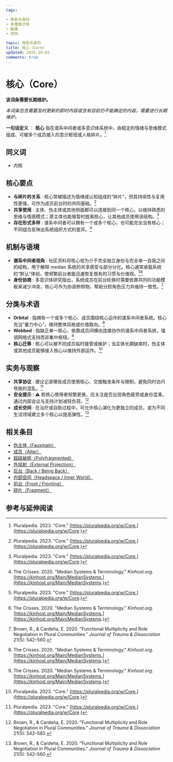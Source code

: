 ```yaml
---
tags:

- 角色与身份
- 多重意识体
- 解离
- 创伤

topic: 角色与身份
title: 核心（Core）
updated: 2025-10-03
comments: true
---
```


# 核心（Core）

**该词条需要长期维护。**

_本词条包含需要及时更新的即时内容或含有目前仍不能确定的内容，需要进行长期维护。_

**一句话定义** ： **核心** 指在谱系中间者或多意识体系统中，由稳定的情绪与思维模式组成、可被多个成员接入的意识枢纽或人格碎片。[^pluralpedia-core]

## 同义词

- 内核

## 核心要点

- **与碎片的关系** : 核心常被描述为情绪或认知组成的“碎片”，但其持续性与复用性更强，可作为成员前台时的共同基础。[^pluralpedia-core]
- **共享使用** : 主体、伪主体或其他侧面都可以连接到同一个核心，以维持熟悉的思维与情感模式；原主体也能够暂时脱离核心，让其他成员使用该结构。[^pluralpedia-core]
- **存在形式多样** : 谱系中间者可以拥有一个或多个核心，也可能完全没有核心；不同组合反映出系统组织方式的差异。[^crisses2020]

## 机制与语境

- **谱系中间者视角** : 社区资料将核心视为介于完全独立身份与完全单一自我之间的结构，用于解释 median 系统的共享感受与部分分化。核心通常承载系统的“默认”体验，使频繁前台者能迅速恢复既有的习惯与价值观。[^pluralpedia-core][^crisses2020]
- **身份协商** : 多意识体研究指出，系统成员在前台轮换时需要依靠共同的功能模板来减少冲突，核心可作为协调参照物，帮助分担角色压力并维持一致性。[^brown2020]

## 分类与术语

- **Orbital** : 指拥有一个或多个核心、成员围绕核心运作的谱系中间者系统。核心充当“重力中心”，维持整体风格或价值取向。[^crisses2020]
- **Webbed** : 指缺乏单一核心、依靠成员间横向连接协作的谱系中间者系统，强调网络式支持而非集中枢纽。[^crisses2020]
- **核心迁移** : 核心可以被不同成员临时接管或维护；当主体长期缺席时，伪主体或其他成员能够接入核心以维持外部运作。[^pluralpedia-core]

## 实务与观察

- **共享协议** : 建议记录哪些成员使用核心、交接触发条件与限制，避免同时访问导致的混乱。[^pluralpedia-core]
- **安全提示** : ⚠ 若核心使用者频繁更换，应关注是否出现角色疲劳或身份混淆，通过内部会议与支持计划减轻负荷。[^brown2020]
- **成长空间** : 在治疗或自助过程中，可允许核心演化为更独立的成员，或为不同生活领域建立多个核心以提高弹性。[^brown2020]

## 相关条目

- [伪主体（Fauxmain）](Fauxmain.md)
- [成员（Alter）](Alter.md)
- [超级破碎（Polyfragmented）](Polyfragmented.md)
- [外投射（External Projection）](External-Projection.md)
- [后台（Back / Being Back）](Back-Being-Back.md)
- [内部空间（Headspace / Inner World）](Headspace-Inner-World.md)
- [前台（Front / Fronting）](Front-Fronting.md)
- [碎片（Fragment）](Fragment.md)

## 参考与延伸阅读

[^pluralpedia-core]: Pluralpedia. 2023. "Core." [https://pluralpedia.org/w/Core.](https://pluralpedia.org/w/Core.)
[^crisses2020]: The Crisses. 2020. "Median Systems & Terminology." *Kinhost.org*. [https://kinhost.org/Main/MedianSystems.](https://kinhost.org/Main/MedianSystems.)
[^brown2020]: Brown, R., & Cardeña, E. 2020. "Functional Multiplicity and Role Negotiation in Plural Communities." *Journal of Trauma & Dissociation* 21(5): 542–560.

